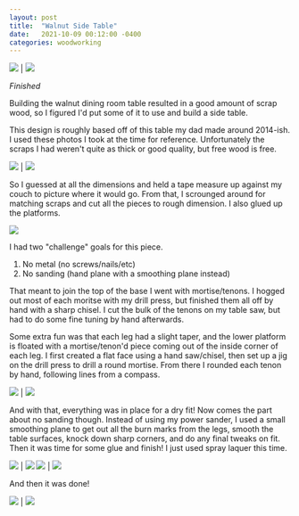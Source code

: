 ```yaml
---
layout: post
title:  "Walnut Side Table"
date:   2021-10-09 00:12:00 -0400
categories: woodworking
---
```


![](/static/posts/walnut_side_table/90_done.jpg) | ![](/static/posts/walnut_side_table/91_done.jpg)

_Finished_

Building the walnut dining room table resulted in a good amount of scrap wood,
so I figured I'd put some of it to use and build a side table.

This design is roughly based off of this table my dad made around 2014-ish. I
used these photos I took at the time for reference. Unfortunately the scraps
I had weren't quite as thick or good quality, but free wood is free.

![](/static/posts/walnut_side_table/01_reference.jpg) | ![](/static/posts/walnut_side_table/02_reference.jpg)

So I guessed at all the dimensions and held a tape measure up against my
couch to picture where it would go. From that, I scrounged around for matching
scraps and cut all the pieces to rough dimension. I also glued up the
platforms.

![](/static/posts/walnut_side_table/10_rough_cut_pieces.jpg)

I had two "challenge" goals for this piece.

1. No metal (no screws/nails/etc)
1. No sanding (hand plane with a smoothing plane instead)

That meant to join the top of the base I went with mortise/tenons. I hogged
out most of each moritse with my drill press, but finished them all off by hand
with a sharp chisel. I cut the bulk of the tenons on my table saw, but had to
do some fine tuning by hand afterwards.

Some extra fun was that each leg had a slight taper, and the lower platform is
floated with a mortise/tenon'd piece coming out of the inside corner of each
leg. I first created a flat face using a hand saw/chisel, then set up a jig on
the drill press to drill a round mortise. From there I rounded each tenon by
hand, following lines from a compass.

![](/static/posts/walnut_side_table/31_mortise_tennon_base.jpg) | ![](/static/posts/walnut_side_table/40_angled_tennon.jpg)

And with that, everything was in place for a dry fit! Now comes the part about
no sanding though. Instead of using my power sander, I used a small smoothing
plane to get out all the burn marks from the legs, smooth the table surfaces,
knock down sharp corners, and do any final tweaks on fit. Then it was time for
some glue and finish! I just used spray laquer this time.

![](/static/posts/walnut_side_table/51_dry_fit.jpg) | ![](/static/posts/walnut_side_table/56_glue_up.jpg)
![](/static/posts/walnut_side_table/57_glue_up.jpg) | ![](/static/posts/walnut_side_table/61_apply_finish.jpg)

And then it was done!

![](/static/posts/walnut_side_table/90_done.jpg) | ![](/static/posts/walnut_side_table/91_done.jpg)


